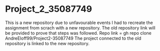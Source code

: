 # Project_2_35087749

This is a new repository due to unfavourable events I had to recreate the assignment from scrach with a new repository. The old repository link will be provided to prove that steps was followed.
Repo link = gh repo clone AndreEloff99/Project2-35087749
The project connected to the old repository is linked to the new repository.
